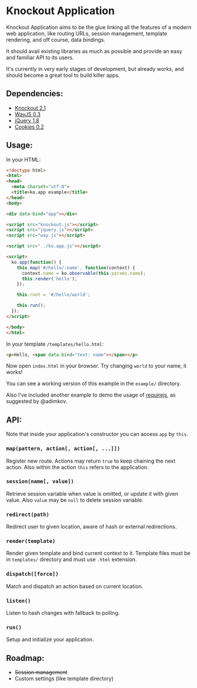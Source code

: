 # Knockout Application

Knockout Application aims to be the glue linking all the features of a modern web application, like routing URLs, session management, template rendering, and off course, data bindings.

It should avail existing libraries as much as possible and provide an easy and familiar API to its users.

It's currently in very early stages of development, but already works, and should become a great tool to build killer apps.

## Dependencies:

- [Knockout 2.1](https://github.com/stevesanderson/knockout)
- [WayJS 0.3](https://github.com/haggen/wayjs)
- [jQuery 1.8](https://github.com/jquery/jquery)
- [Cookies 0.2](https://github.com/scotthamper/cookies)

## Usage:

In your HTML:

```html
<!doctype html>
<html>
<head>
  <meta charset="utf-8">
  <title>ko.app example</title>
</head>
<body>

<div data-bind="app"></div>

<script src="knockout.js"></script>
<script src="jquery.js"></script>
<script src="way.js"></script>

<script src="../ko.app.js"></script>

<script>
  ko.app(function() {
    this.map('#/hello/:name', function(context) {
      context.name = ko.observable(this.params.name);
      this.render('hello');
    });

    this.root = '#/hello/world';

    this.run();
  });
</script>

</body>
</html>
```

In your template `/templates/hello.html`:

```html
<p>Hello, <span data-bind="text: name"></span></p>
```

Now open `index.html` in your browser. Try changing `world` to your name, it works!

You can see a working version of this example in the `example/` directory.

Also I've included another example to demo the usage of [requirejs](http://requirejs.org/), as suggested by @adimkov.

## API:

Note that inside your application's constructor you can access `app` by `this`.

### `map(pattern, action[, action[, ...]])`

Register new route. Actions may return `true` to keep chaining the next action. Also within the action `this` refers to the application.

### `session(name[, value])`

Retrieve session variable when value is omitted, or update it with given value. Also `value` may be `null` to delete session variable.

### `redirect(path)`

Redirect user to given location, aware of hash or external redirections.

### `render(template)`

Render given template and bind current context to it. Template files must be in `templates/` directory and must use `.html` extension.

### `dispatch([force])`

Match and dispatch an action based on current location.

### `listen()`

Listen to hash changes with fallback to polling.

### `run()`

Setup and initialize your application.

## Roadmap:

- <del>Session management</del>
- Custom settings (like template directory)
